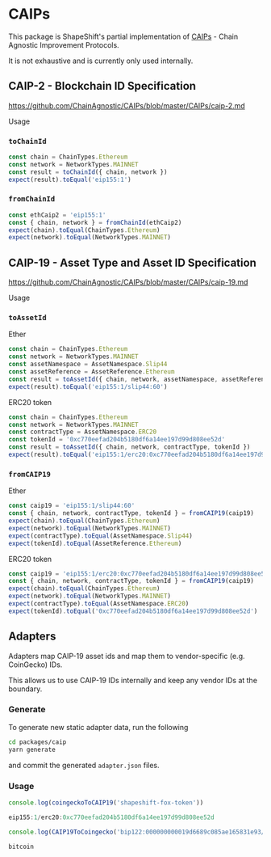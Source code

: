 # CAIPs

This package is ShapeShift's partial implementation of [CAIPs](https://github.com/ChainAgnostic/CAIPs) - Chain Agnostic Improvement Protocols.

It is not exhaustive and is currently only used internally.

## CAIP-2 - Blockchain ID Specification

https://github.com/ChainAgnostic/CAIPs/blob/master/CAIPs/caip-2.md

Usage

### `toChainId`

```ts
const chain = ChainTypes.Ethereum
const network = NetworkTypes.MAINNET
const result = toChainId({ chain, network })
expect(result).toEqual('eip155:1')
```

### `fromChainId`

```ts
const ethCaip2 = 'eip155:1'
const { chain, network } = fromChainId(ethCaip2)
expect(chain).toEqual(ChainTypes.Ethereum)
expect(network).toEqual(NetworkTypes.MAINNET)
```

## CAIP-19 - Asset Type and Asset ID Specification

https://github.com/ChainAgnostic/CAIPs/blob/master/CAIPs/caip-19.md

Usage

### `toAssetId`

Ether

```ts
const chain = ChainTypes.Ethereum
const network = NetworkTypes.MAINNET
const assetNamespace = AssetNamespace.Slip44
const assetReference = AssetReference.Ethereum
const result = toAssetId({ chain, network, assetNamespace, assetReference })
expect(result).toEqual('eip155:1/slip44:60')
```

ERC20 token

```ts
const chain = ChainTypes.Ethereum
const network = NetworkTypes.MAINNET
const contractType = AssetNamespace.ERC20
const tokenId = '0xc770eefad204b5180df6a14ee197d99d808ee52d'
const result = toAssetId({ chain, network, contractType, tokenId })
expect(result).toEqual('eip155:1/erc20:0xc770eefad204b5180df6a14ee197d99d808ee52d')
```

### `fromCAIP19`

Ether

```ts
const caip19 = 'eip155:1/slip44:60'
const { chain, network, contractType, tokenId } = fromCAIP19(caip19)
expect(chain).toEqual(ChainTypes.Ethereum)
expect(network).toEqual(NetworkTypes.MAINNET)
expect(contractType).toEqual(AssetNamespace.Slip44)
expect(tokenId).toEqual(AssetReference.Ethereum)
```

ERC20 token

```ts
const caip19 = 'eip155:1/erc20:0xc770eefad204b5180df6a14ee197d99d808ee52d'
const { chain, network, contractType, tokenId } = fromCAIP19(caip19)
expect(chain).toEqual(ChainTypes.Ethereum)
expect(network).toEqual(NetworkTypes.MAINNET)
expect(contractType).toEqual(AssetNamespace.ERC20)
expect(tokenId).toEqual('0xc770eefad204b5180df6a14ee197d99d808ee52d')
```

## Adapters

Adapters map CAIP-19 asset ids and map them to vendor-specific (e.g. CoinGecko) IDs.

This allows us to use CAIP-19 IDs internally and keep any vendor IDs at the boundary.

### Generate

To generate new static adapter data, run the following

```zsh
cd packages/caip
yarn generate
```

and commit the generated `adapter.json` files.

### Usage

```ts
console.log(coingeckoToCAIP19('shapeshift-fox-token'))

eip155:1/erc20:0xc770eefad204b5180df6a14ee197d99d808ee52d

console.log(CAIP19ToCoingecko('bip122:000000000019d6689c085ae165831e93/slip44:0'))

bitcoin
```
